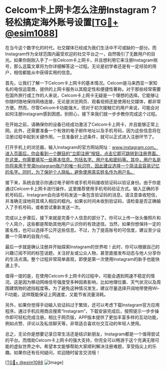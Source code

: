 # Celcom卡上网卡怎么注册Instagram？轻松搞定海外账号设置[[TG💪+ @esim1088](https://t.me/s/esim1088)]

在当今这个数字化的时代，社交媒体已经成为我们生活中不可或缺的一部分。而Instagram作为全球范围内最受欢迎的社交平台之一，自然吸引了无数用户的目光。如果你刚刚入手了一张Celcom卡上网卡，并且想利用它来注册Instagram账号，那么这篇文章将为你详细解答这一过程。无论是初学者还是有一定经验的用户，相信都能从中获得实用的信息。

首先，让我们了解一下Celcom卡上网卡的基本情况。Celcom是马来西亚一家知名的电信运营商，提供的上网卡服务以其稳定性和便捷性著称。对于那些经常需要在国外旅行或工作的人来说，Celcom卡上网卡无疑是一个理想的选择。它能够让你随时随地保持网络连接，无论是浏览网页、观看视频还是使用社交媒体，都非常方便。然而，尽管Celcom卡功能强大，但对于初次接触它的用户来说，可能会对如何注册Instagram感到困惑。别担心，接下来我们就一步步教你完成这个过程。

在开始之前，请确保你的设备已经成功激活了Celcom卡上网卡，并且能够正常上网。此外，还需要准备一个有效的电子邮件地址以及手机号码，因为这些信息将在注册过程中起到关键作用。一旦准备好上述条件，就可以正式进入注册环节了。

打开手机上的浏览器，输入Instagram的官方网站网址：www.instagram.com。进入页面后，你会看到一个醒目的“立即注册”按钮，点击它即可跳转到注册界面。在这里，你需要填写一些基本信息，包括名字、用户名和密码等。其中，用户名是你将来用于登录Instagram账户的唯一标识符，因此建议选择一个简洁且容易记忆的名字。同时，为了保护个人隐私，避免使用真实姓名作为用户名。

接下来，系统会提示你通过电子邮件或手机号码接收验证码以验证身份。由于你是通过Celcom卡上网卡进行操作，这里推荐使用手机号码验证方式。输入正确的手机号码后，Instagram会向该号码发送一条包含验证码的消息。请注意查收短信，并准确无误地将其填入相应的框内。如果长时间未收到验证码，请检查是否正确输入了手机号码，或者尝试重新发送一次。

完成以上步骤后，接下来就是完善个人信息的部分了。你可以上传一张头像照片和个人简介，这些都是帮助其他用户认识你的有效途径。当然，如果你想保持一定的匿名性，也可以选择不公开这些信息。不过，为了提高账号的可信度，建议至少设置一个简单的自我介绍。

最后一步就是确认注册并开始探索Instagram的世界啦！此时，你可以根据自己的兴趣订阅不同的标签话题，关注好友或公众人物，甚至直接发布动态与他人分享你的生活点滴。整个过程非常简单直观，即使是第一次使用Instagram的新手也能快速上手。

值得一提的是，在使用Celcom卡上网卡的过程中，可能会遇到网速不稳定的情况。这是因为移动网络信号强度受多种因素影响，比如地理位置、天气状况以及周围建筑物的遮挡程度等。为了避免这种情况发生，建议尽量选择开阔地带使用Wi-Fi功能，这样既能保证上网速度，又能节省流量消耗。

另外，如果你觉得手动输入验证码过于繁琐，还可以考虑下载Instagram官方应用程序。通过手机应用商店搜索“Instagram”，下载安装完成后，按照提示一步步操作即可轻松完成注册。相比于网页版，APP版本提供了更加丰富多样的互动功能，例如点赞、评论以及私信聊天等，非常适合喜欢社交互动的年轻人使用。

总之，无论你是想要记录日常生活还是结识新朋友，Instagram都是一个值得尝试的平台。而借助Celcom卡上网卡的强大支持，你完全可以畅游于这个充满无限可能的虚拟世界之中。希望本文能够帮助大家顺利解决注册难题，享受指尖上的乐趣。如果你还有任何疑问，欢迎随时留言交流哦！

[[TG💪+ @esim1088](https://t.me/s/esim1088) ![Image](https://i.postimg.cc/4NQfJmqS/Snipaste-2025-05-13-00-14-12.png)]